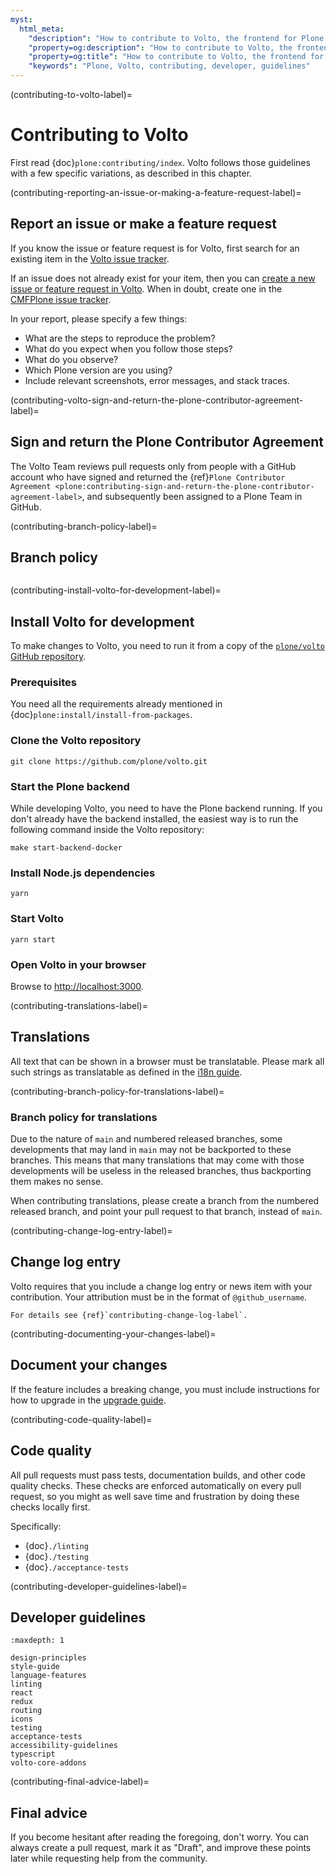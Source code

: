 ```yaml
---
myst:
  html_meta:
    "description": "How to contribute to Volto, the frontend for Plone."
    "property=og:description": "How to contribute to Volto, the frontend for Plone."
    "property=og:title": "How to contribute to Volto, the frontend for Plone."
    "keywords": "Plone, Volto, contributing, developer, guidelines"
---
```


(contributing-to-volto-label)=

# Contributing to Volto

First read {doc}`plone:contributing/index`.
Volto follows those guidelines with a few specific variations, as described in this chapter.


(contributing-reporting-an-issue-or-making-a-feature-request-label)=

## Report an issue or make a feature request

If you know the issue or feature request is for Volto, first search for an existing item in the [Volto issue tracker](https://github.com/plone/volto/issues).

If an issue does not already exist for your item, then you can [create a new issue or feature request in Volto](https://github.com/plone/volto/issues/new/choose).
When in doubt, create one in the [CMFPlone issue tracker](https://github.com/plone/Products.CMFPlone/issues).

In your report, please specify a few things:

-   What are the steps to reproduce the problem?
-   What do you expect when you follow those steps?
-   What do you observe?
-   Which Plone version are you using?
-   Include relevant screenshots, error messages, and stack traces.


(contributing-volto-sign-and-return-the-plone-contributor-agreement-label)=

## Sign and return the Plone Contributor Agreement

The Volto Team reviews pull requests only from people with a GitHub account who have signed and returned the {ref}`Plone Contributor Agreement <plone:contributing-sign-and-return-the-plone-contributor-agreement-label>`, and subsequently been assigned to a Plone Team in GitHub.


(contributing-branch-policy-label)=

## Branch policy

```{include} ./branch-policy.md
```

(contributing-install-volto-for-development-label)=

## Install Volto for development

To make changes to Volto, you need to run it from a copy of the [`plone/volto` GitHub repository](https://github.com/plone/volto/).

### Prerequisites

You need all the requirements already mentioned in {doc}`plone:install/install-from-packages`.

### Clone the Volto repository

```shell
git clone https://github.com/plone/volto.git
```

### Start the Plone backend

While developing Volto, you need to have the Plone backend running.
If you don't already have the backend installed, the easiest way is to run the following command inside the Volto repository:

```shell
make start-backend-docker
```

### Install Node.js dependencies

```shell
yarn
```

### Start Volto

```
yarn start
```

### Open Volto in your browser

Browse to [http://localhost:3000](http://localhost:3000).


(contributing-translations-label)=

## Translations

All text that can be shown in a browser must be translatable.
Please mark all such strings as translatable as defined in the [i18n guide](../recipes/i18n.md).


(contributing-branch-policy-for-translations-label)=

### Branch policy for translations

Due to the nature of `main` and numbered released branches, some developments that may land in `main` may not be backported to these branches.
This means that many translations that may come with those developments will be useless in the released branches, thus backporting them makes no sense.

When contributing translations, please create a branch from the numbered released branch, and point your pull request to that branch, instead of `main`.


(contributing-change-log-entry-label)=

## Change log entry

Volto requires that you include a change log entry or news item with your contribution.
Your attribution must be in the format of `@github_username`.

```{seealso}
For details see {ref}`contributing-change-log-label`.
```


(contributing-documenting-your-changes-label)=

## Document your changes

If the feature includes a breaking change, you must include instructions for how to upgrade in the [upgrade guide](../upgrade-guide/index.md).


(contributing-code-quality-label)=

## Code quality

All pull requests must pass tests, documentation builds, and other code quality checks.
These checks are enforced automatically on every pull request, so you might as well save time and frustration by doing these checks locally first.

Specifically:

-   {doc}`./linting`
-   {doc}`./testing`
-   {doc}`./acceptance-tests`


(contributing-developer-guidelines-label)=

## Developer guidelines

```{toctree}
:maxdepth: 1

design-principles
style-guide
language-features
linting
react
redux
routing
icons
testing
acceptance-tests
accessibility-guidelines
typescript
volto-core-addons
```


(contributing-final-advice-label)=

## Final advice

If you become hesitant after reading the foregoing, don't worry.
You can always create a pull request, mark it as "Draft", and improve these points later while requesting help from the community.
